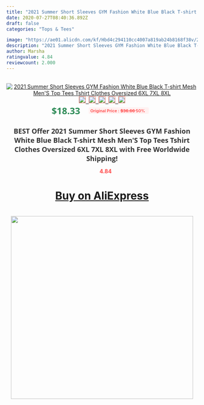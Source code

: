 ```yaml
---
title: "2021 Summer Short Sleeves GYM Fashion White Blue Black T-shirt Mesh Men'S Top Tees Tshirt Clothes Oversized 6XL 7XL 8XL"
date: 2020-07-27T08:40:36.892Z
draft: false
categories: "Tops & Tees"

image: "https://ae01.alicdn.com/kf/Hbd4c294110cc4007a819ab24b8168f38v/2021-Summer-Short-Sleeves-GYM-Fashion-White-Blue-Black-T-shirt-Mesh-Men-S-Top-Tees.jpg"
description: "2021 Summer Short Sleeves GYM Fashion White Blue Black T-shirt Mesh Men'S Top Tees Tshirt Clothes Oversized 6XL 7XL 8XL"
author: Marsha
ratingvalue: 4.84
reviewcount: 2.000
---
```

<br>
<div style="text-align: center;">
<a href="https://s.click.aliexpress.com/e/_9wQMu5" target="_blank" rel="nofollow noopener noreferrer"><img alt="2021 Summer Short Sleeves GYM Fashion White Blue Black T-shirt Mesh Men'S Top Tees Tshirt Clothes Oversized 6XL 7XL 8XL" class="magnifier-image" src="https://ae01.alicdn.com/kf/Hbd4c294110cc4007a819ab24b8168f38v/2021-Summer-Short-Sleeves-GYM-Fashion-White-Blue-Black-T-shirt-Mesh-Men-S-Top-Tees.jpg_640x640.jpg">
<br>
<img style="border:1px solid salmon" src="https://ae01.alicdn.com/kf/Hbd4c294110cc4007a819ab24b8168f38v/2021-Summer-Short-Sleeves-GYM-Fashion-White-Blue-Black-T-shirt-Mesh-Men-S-Top-Tees.jpg_120x120.jpg">&nbsp;&nbsp;<img style="border:1px solid salmon" src="https://ae01.alicdn.com/kf/Hc8b6b2d5b89b4981bcc5c5c69af7d695E/2021-Summer-Short-Sleeves-GYM-Fashion-White-Blue-Black-T-shirt-Mesh-Men-S-Top-Tees.jpg_120x120.jpg">&nbsp;&nbsp;<img style="border:1px solid salmon" src="https://ae01.alicdn.com/kf/He0ec290e5efa4be9890dd0a4cc720f86X/2021-Summer-Short-Sleeves-GYM-Fashion-White-Blue-Black-T-shirt-Mesh-Men-S-Top-Tees.jpg_120x120.jpg">&nbsp;&nbsp;<img style="border:1px solid salmon" src="https://ae01.alicdn.com/kf/Hee5cbfc08cbb44da938c469e9890b6f3N/2021-Summer-Short-Sleeves-GYM-Fashion-White-Blue-Black-T-shirt-Mesh-Men-S-Top-Tees.jpg_120x120.jpg">&nbsp;&nbsp;<img style="border:1px solid salmon" src="https://ae01.alicdn.com/kf/H39bc43b739464e369fd1ce118464c27bN/2021-Summer-Short-Sleeves-GYM-Fashion-White-Blue-Black-T-shirt-Mesh-Men-S-Top-Tees.jpg_120x120.jpg"></a></div><br0>
<div style="text-align: center;"><span style="background-color: white; border: 0px; box-sizing: border-box; color: seagreen; display: inline-block; font-family: &quot;open sans&quot; , &quot;arial&quot; , &quot;helvetica&quot; , sans-serif , &quot;heiti&quot;; font-size: 24px; font-stretch: inherit; font-weight: 700; line-height: inherit; margin: 0px 10px 0px 0px; padding: 0px; vertical-align: middle;">$18.33 </span>
<span style="background: rgb(255 , 241 , 241); border-radius: 3px; border: 0px; box-sizing: border-box; color: #ff4747; display: inline-block; font-family: inherit; font-size: 12px; font-stretch: inherit; font-style: inherit; font-variant: inherit; font-weight: 600; line-height: inherit; margin: 0px; padding: 2px 5px; transform: scale(0.9); vertical-align: middle;">Original Price : <b style="text-decoration: line-through;">$36.66 </b> 50%&nbsp;&nbsp;</span></div>
<h1 style="color: #333333; display: inline-block; font-family: &quot;open sans&quot; , &quot;arial&quot; , &quot;helvetica&quot; , sans-serif , &quot;heiti&quot;; font-size: 18px; font-stretch: inherit; font-weight: 700; text-align: center;">BEST Offer 2021 Summer Short Sleeves GYM Fashion White Blue Black T-shirt Mesh Men'S Top Tees Tshirt Clothes Oversized 6XL 7XL 8XL with Free Worldwide Shipping!</h1>
<div style="color: #ff4747; text-align: center;">
<img src="https://4.bp.blogspot.com/-M0ZcTcb-5uY/XleCXlxnR4I/AAAAAAAAAEc/OrjgMkXV1oMQFaCRZj5HQwOCBcu3w1FegCPcBGAYYCw/s1600/star.png" style="height: 15px;">&nbsp;<b>4.84</b></div>
<div class="button_cont" align="center"><a class="buynow_a" href="https://s.click.aliexpress.com/e/_9wQMu5" target="_blank" rel="nofollow noopener noreferrer"><H1>Buy on AliExpress</H1></a></div><br>
<div class="separator" style="clear: both; text-align: center;">
<img src="https://lh3.googleusercontent.com/-pTy5HemUv9M/XlePHvY0dAI/AAAAAAAAAE4/0nX5iRUoIWY8eMW9Dpxeirr157OZliDIgCLcBGAsYHQ/s1600/badge.gif" width="480">
</div>

